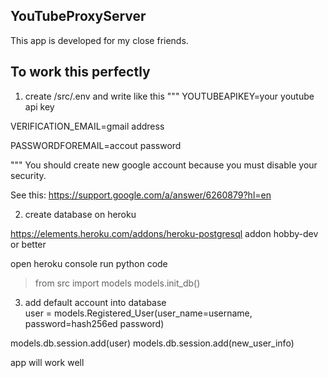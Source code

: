 ## YouTubeProxyServer
This app is developed for my close friends.

## To work this perfectly
1. create /src/.env and write like this 
"""
YOUTUBEAPIKEY=your youtube api key 

VERIFICATION_EMAIL=gmail address 

PASSWORDFOREMAIL=accout password 

""" 
You should create new google account because 
you must disable your security. 

See this: https://support.google.com/a/answer/6260879?hl=en 

2. create database on heroku 

https://elements.heroku.com/addons/heroku-postgresql 
addon hobby-dev or better 

open heroku console 
run python code
> from src import models 
> models.init_db() 

3. add default account into database \
user = models.Registered_User(user_name=username, password=hash256ed password) 

models.db.session.add(user) 
models.db.session.add(new_user_info)

app will work well






